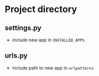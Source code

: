 # Project directory

## settings.py
* include new app in ```INSTALLED_APPS```.

## urls.py
* include path to new app in ```urlpatterns```. 
